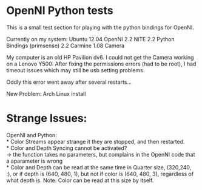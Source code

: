 OpenNI Python tests
====================
This is a small test section for playing with the python bindings for OpenNI.

Currently on my system:
Ubuntu 12.04
OpenNI 2.2
NiTE 2.2
Python Bindings (primsense) 2.2
Carmine 1.08 Camera

My computer is an old HP Pavilion dv6. I could not get the Camera working on a Lenovo Y500: After fixing the permissions errors (had to be root), I had timeout issues which may still be usb setting problems.

Oddly this error went away after several restarts...

New Problem: Arch Linux install

Strange Issues:
=====================
OpenNI and Python:   
    *  Color Streams appear strange it they are stopped, and then restarted.   
    *  Color and Depth Syncing cannot be activated?   
         ->   the function takes no parameters, but complains in the OpenNI code that a aparameter is wrong   
    *  Color and Depth can be read at the same time in Quarter size, (320,240, :), or if depth is (640, 480, 1), but not if color is (640, 480, 3), regardless of what depth is. Note: Color can be read at this size by itself.   
